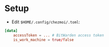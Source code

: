 # Setup

- Edit `$HOME/.config/chezmoi/.toml`:

```toml
[data]
    accessToken = ... # BitWarden access token
    is_work_machine = true/false
```
